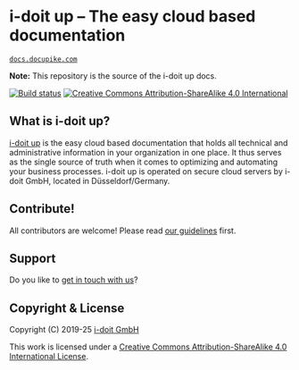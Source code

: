 # i-doit up – The easy cloud based documentation

[`docs.docupike.com`](https://docs.docupike.com/)

**Note:** This repository is the source of the i-doit up docs.

[![Build status](https://github.com/docupike/docs/actions/workflows/build.yml/badge.svg?branch=main)](https://github.com/docupike/docs/actions)
[![Creative Commons Attribution-ShareAlike 4.0 International](https://licensebuttons.net/l/by-sa/4.0/80x15.png)](http://creativecommons.org/licenses/by-sa/4.0/)

## What is i-doit up?

[i-doit up](https://docupike.com/) is the easy cloud based documentation that holds all technical and administrative information in your organization in one place.
It thus serves as the single source of truth when it comes to optimizing and automating your business processes.
i-doit up is operated on secure cloud servers by i-doit GmbH, located in Düsseldorf/Germany.

## Contribute!

All contributors are welcome! Please read [our guidelines](CONTRIBUTING.md) first.

## Support

Do you like to [get in touch with us](SUPPORT.md)?

## Copyright & License

Copyright (C) 2019-25 [i-doit GmbH](https://i-doit.com/)

This work is licensed under a [Creative Commons Attribution-ShareAlike 4.0 International License](https://creativecommons.org/licenses/by-sa/4.0/).

